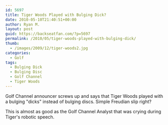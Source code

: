 ```yaml
---
id: 5697
title: Tiger Woods Played with Bulging Dick?
date: 2010-05-10T21:40:51+00:00
author: Ryan M.
layout: post
guid: https://backseatfan.com/?p=5697
permalink: /2010/05/tiger-woods-played-with-bulging-dick/
thumb:
  - /images/2009/12/tiger-woods2.jpg
categories:
  - Golf
tags:
  - Bulging Dick
  - Bulging Disc
  - Golf Channel
  - Tiger Woods
---
```


<div class="entry">
  <p>
    Golf Channel announcer screws up and says that Tiger Woods played with a bulging "dicks" instead of bulging discs. Simple Freudian slip right?
  </p>

  <p>
  </p>

  <p>
    This is almost as good as the Golf Channel Analyst that was crying during Tiger's robotic speech.
  </p>
</div>
